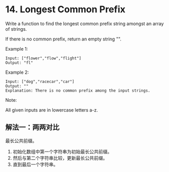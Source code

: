 # 14. Longest Common Prefix
Write a function to find the longest common prefix string amongst an array of strings.

If there is no common prefix, return an empty string "".

Example 1:
```
Input: ["flower","flow","flight"]
Output: "fl"
```
Example 2:
```
Input: ["dog","racecar","car"]
Output: ""
Explanation: There is no common prefix among the input strings.
```
Note:

All given inputs are in lowercase letters a-z.

## 解法一：两两对比
	
最长公共前缀。

1. 初始化数组中第一个字符串为初始最长公共前缀。
2. 然后与第二个字符串比较，更新最长公共前缀。
3. 直到最后一个字符串。